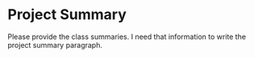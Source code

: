 # Project Summary

Please provide the class summaries. I need that information to write the project summary paragraph.
